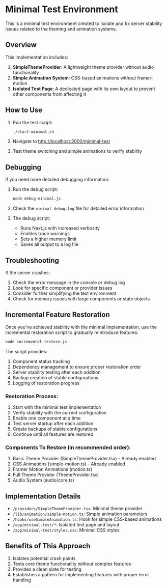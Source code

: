 # Minimal Test Environment

This is a minimal test environment created to isolate and fix server stability issues related to the theming and animation systems.

## Overview

This implementation includes:

1. **SimpleThemeProvider**: A lightweight theme provider without audio functionality
2. **Simple Animation System**: CSS-based animations without framer-motion
3. **Isolated Test Page**: A dedicated page with its own layout to prevent other components from affecting it

## How to Use

1. Run the test script:
   ```bash
   ./start-minimal.sh
   ```

2. Navigate to [http://localhost:3000/minimal-test](http://localhost:3000/minimal-test)

3. Test theme switching and simple animations to verify stability

## Debugging

If you need more detailed debugging information:

1. Run the debug script:
   ```bash
   node debug-minimal.js
   ```

2. Check the `minimal-debug.log` file for detailed error information

3. The debug script:
   - Runs Next.js with increased verbosity
   - Enables trace warnings
   - Sets a higher memory limit
   - Saves all output to a log file

## Troubleshooting

If the server crashes:

1. Check the error message in the console or debug log
2. Look for specific component or provider issues
3. Consider further simplifying the test environment
4. Check for memory issues with large components or state objects

## Incremental Feature Restoration

Once you've achieved stability with the minimal implementation, use the incremental restoration script to gradually reintroduce features:

```bash
node incremental-restore.js
```

The script provides:

1. Component status tracking
2. Dependency management to ensure proper restoration order
3. Server stability testing after each addition
4. Backup creation of stable configurations
5. Logging of restoration progress

### Restoration Process:

1. Start with the minimal test implementation
2. Verify stability with the current configuration
3. Enable one component at a time
4. Test server startup after each addition
5. Create backups of stable configurations
6. Continue until all features are restored

### Components To Restore (in recommended order):

1. Basic Theme Provider (SimpleThemeProvider.tsx) - Already enabled
2. CSS Animations (simple-motion.ts) - Already enabled
3. Framer Motion Animations (motion.ts)
4. Full Theme Provider (ThemeProvider.tsx)
5. Audio System (audio/core.ts)

## Implementation Details

- `/providers/SimpleThemeProvider.tsx`: Minimal theme provider
- `/lib/animation/simple-motion.ts`: Simple animation parameters 
- `/hooks/useSimpleAnimation.ts`: Hook for simple CSS-based animations
- `/app/minimal-test/*`: Isolated test page and layout
- `/app/minimal-test/styles.css`: Minimal CSS styles

## Benefits of This Approach

1. Isolates potential crash points
2. Tests core theme functionality without complex features
3. Provides a clean slate for testing
4. Establishes a pattern for implementing features with proper error handling